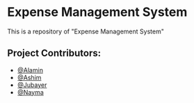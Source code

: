 # Expense Management System

This is a repository of "Expense Management System"


## Project Contributors:

- [@Alamin](https://www.github.com/alamindesign)
- [@Ashim](https://www.github.com/ashimghoshfm)
- [@Jubayer](https://www.github.com/jubayer17pro)
- [@Nayma](https://www.github.com/NaymaFerdousi)
